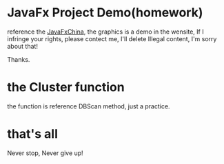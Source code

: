 # JavaFx Project Demo(homework)

reference the [JavaFxChina](http://www.javafxchina.net/blog/), the graphics is a demo in the wensite,
If I infringe your rights, please contect me, I'll delete Illegal content, I'm sorry about that!

Thanks.

# the Cluster function
the function is reference DBScan method, just a practice.

# that's all
Never stop, Never give up!

